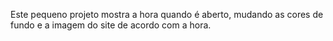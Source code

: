 Este pequeno projeto mostra a hora quando é aberto, mudando as cores de fundo e a imagem do site de acordo com a hora.

